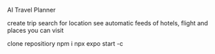 AI Travel Planner

create trip
search for location
see automatic feeds of hotels, flight and places you can visit


clone repositiory
npm i 
npx expo start -c